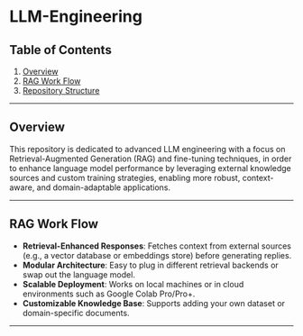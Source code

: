 # LLM-Engineering

## Table of Contents

1. [Overview](#overview)
2. [RAG Work Flow](#RAG-Work-Flow)
3. [Repository Structure](#repository-structure)

---

## Overview

This repository is dedicated to advanced LLM engineering with a focus on Retrieval-Augmented Generation (RAG) and fine-tuning techniques, in order to enhance language model performance by leveraging external knowledge sources and custom training strategies, enabling more robust, context-aware, and domain-adaptable applications.

---

## RAG Work Flow

- **Retrieval-Enhanced Responses**: Fetches context from external sources (e.g., a vector database or embeddings store) before generating replies.
- **Modular Architecture**: Easy to plug in different retrieval backends or swap out the language model.
- **Scalable Deployment**: Works on local machines or in cloud environments such as Google Colab Pro/Pro+.
- **Customizable Knowledge Base**: Supports adding your own dataset or domain-specific documents.

---
